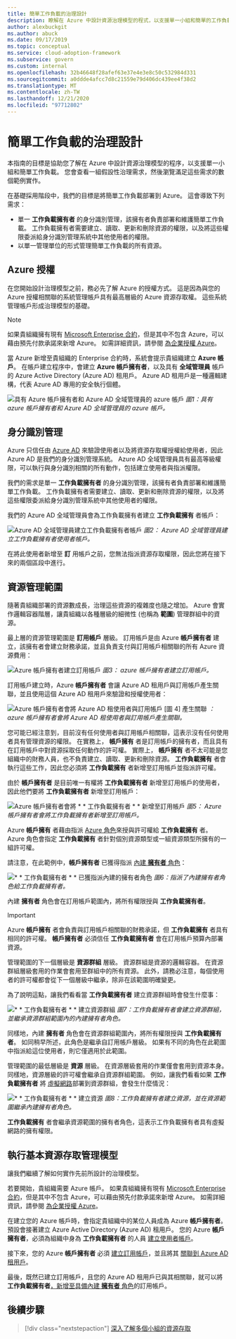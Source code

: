 ```yaml
---
title: 簡單工作負載的治理設計
description: 瞭解在 Azure 中設計資源治理模型的程式，以支援單一小組和簡單的工作負載。
author: alexbuckgit
ms.author: abuck
ms.date: 09/17/2019
ms.topic: conceptual
ms.service: cloud-adoption-framework
ms.subservice: govern
ms.custom: internal
ms.openlocfilehash: 32b46648f28afef63e37e4e3e8c50c532984d331
ms.sourcegitcommit: a0ddde4afcc7d8c21559e79d406dc439ee4f38d2
ms.translationtype: MT
ms.contentlocale: zh-TW
ms.lasthandoff: 12/21/2020
ms.locfileid: "97712802"
---
```

# <a name="governance-design-for-a-simple-workload"></a>簡單工作負載的治理設計

本指南的目標是協助您了解在 Azure 中設計資源治理模型的程序，以支援單一小組和簡單工作負載。 您會查看一組假設性治理需求，然後瀏覽滿足這些需求的數個範例實作。

在基礎採用階段中，我們的目標是將簡單工作負載部署到 Azure。 這會導致下列需求：

- 單一 **工作負載擁有者** 的身分識別管理，該擁有者負責部署和維護簡單工作負載。 工作負載擁有者需要建立、讀取、更新和刪除資源的權限，以及將這些權限委派給身分識別管理系統中其他使用者的權限。
- 以單一管理單位的形式管理簡單工作負載的所有資源。

## <a name="azure-licensing"></a>Azure 授權

在您開始設計治理模型之前，務必先了解 Azure 的授權方式。 這是因為與您的 Azure 授權相關聯的系統管理帳戶具有最高層級的 Azure 資源存取權。 這些系統管理帳戶形成治理模型的基礎。

> [!NOTE]
> 如果貴組織擁有現有 [Microsoft Enterprise 合約](https://www.microsoft.com/licensing/licensing-programs/enterprise)，但是其中不包含 Azure，可以藉由預先付款承諾來新增 Azure。 如需詳細資訊，請參閱 [為企業授權 Azure](https://azure.microsoft.com/pricing/enterprise-agreement)。

當 Azure 新增至貴組織的 Enterprise 合約時，系統會提示貴組織建立 **Azure 帳戶**。 在帳戶建立程序中，會建立 **Azure 帳戶擁有者**，以及具有 **全域管理員** 帳戶的 Azure Active Directory (Azure AD) 租用戶。 Azure AD 租用戶是一種邏輯建構，代表 Azure AD 專用的安全執行個體。

![具有 Azure 帳戶擁有者和 Azure AD 全域管理員的 azure 帳戶 ](../../_images/govern/design/governance-3-0.png)
 *圖1：具有 azure 帳戶擁有者和 Azure AD 全域管理員的 azure 帳戶。*

## <a name="identity-management"></a>身分識別管理

Azure 只信任由 [Azure AD](/azure/active-directory) 來驗證使用者以及將資源存取權授權給使用者，因此 Azure AD 是我們的身分識別管理系統。 Azure AD 全域管理員具有最高等級權限，可以執行與身分識別相關的所有動作，包括建立使用者與指派權限。

我們的需求是單一 **工作負載擁有者** 的身分識別管理，該擁有者負責部署和維護簡單工作負載。 工作負載擁有者需要建立、讀取、更新和刪除資源的權限，以及將這些權限委派給身分識別管理系統中其他使用者的權限。

我們的 Azure AD 全域管理員會為工作負載擁有者建立 **工作負載擁有** 者帳戶：

![Azure AD 全域管理員建立工作負載擁有者帳戶 ](../../_images/govern/design/governance-1-2.png)
 *圖2： Azure AD 全域管理員建立工作負載擁有者使用者帳戶。*

在將此使用者新增至 **訂** 用帳戶之前，您無法指派資源存取權限，因此您將在接下來的兩個區段中進行。

## <a name="resource-management-scope"></a>資源管理範圍

隨著貴組織部署的資源數成長，治理這些資源的複雜度也隨之增加。 Azure 會實作邏輯容器階層，讓貴組織以各種層級的細微性 (也稱為 **範圍**) 管理群組中的資源。

最上層的資源管理範圍是 **訂用帳戶** 層級。 訂用帳戶是由 Azure **帳戶擁有者** 建立，該擁有者會建立財務承諾，並且負責支付與訂用帳戶相關聯的所有 Azure 資源費用：

![Azure 帳戶擁有者建立訂用帳戶 ](../../_images/govern/design/governance-1-3.png)
 *圖3： azure 帳戶擁有者建立訂用帳戶。*

訂用帳戶建立時，Azure **帳戶擁有者** 會讓 Azure AD 租用戶與訂用帳戶產生關聯，並且使用這個 Azure AD 租用戶來驗證和授權使用者：

![Azure 帳戶擁有者會將 Azure AD 租使用者與訂用帳戶 [圖 4] 產生關聯 ](../../_images/govern/design/governance-1-4.png)
 *： azure 帳戶擁有者會將 Azure AD 租使用者與訂用帳戶產生關聯。*

您可能已經注意到，目前沒有任何使用者與訂用帳戶相關聯，這表示沒有任何使用者具有管理資源的權限。 在實務上， **帳戶擁有** 者是訂用帳戶的擁有者，而且具有在訂用帳戶中對資源採取任何動作的許可權。 實際上， **帳戶擁有** 者不太可能是您組織中的財務人員，也不負責建立、讀取、更新和刪除資源。 **工作負載擁有** 者會執行這些工作，因此您必須將 **工作負載擁有** 者新增至訂用帳戶並指派許可權。

由於 **帳戶擁有者** 是目前唯一有權將 **工作負載擁有者** 新增至訂用帳戶的使用者，因此他們要將 **工作負載擁有者** 新增至訂用帳戶：

![Azure 帳戶擁有者會將 * * 工作負載擁有者 * * 新增至訂用帳戶 ](../../_images/govern/design/governance-1-5.png)
 *圖5： Azure 帳戶擁有者會將工作負載擁有者新增至訂用帳戶。*

Azure **帳戶擁有** 者藉由指派 [Azure 角色](/azure/role-based-access-control)來授與許可權給 **工作負載擁有** 者。 Azure 角色會指定 **工作負載擁有** 者針對個別資源類型或一組資源類型所擁有的一組許可權。

請注意，在此範例中，**帳戶擁有者** 已獲得指派 [內建 **擁有者** 角色](/azure/role-based-access-control/built-in-roles#owner)：

![* * 工作負載擁有者 * * 已獲指派內建的擁有者角色 ](../../_images/govern/design/governance-1-6.png)
 *圖6：指派了內建擁有者角色給工作負載擁有者。*

內建 **擁有者** 角色會在訂用帳戶範圍內，將所有權限授與 **工作負載擁有者**。

> [!IMPORTANT]
> Azure **帳戶擁有** 者會負責與訂用帳戶相關聯的財務承諾，但 **工作負載擁有** 者具有相同的許可權。 **帳戶擁有者** 必須信任 **工作負載擁有者** 會在訂用帳戶預算內部署資源。

管理範圍的下一個層級是 **資源群組** 層級。 資源群組是資源的邏輯容器。 在資源群組層級套用的作業會套用至群組中的所有資源。 此外，請務必注意，每個使用者的許可權都會從下一個層級中繼承，除非在該範圍明確變更。

為了說明這點，讓我們看看當 **工作負載擁有者** 建立資源群組時會發生什麼事：

![* * 工作負載擁有者 * * 建立資源群組 ](../../_images/govern/design/governance-1-7.png)
 *圖7：工作負載擁有者會建立資源群組，並繼承資源群組範圍內的內建擁有者角色。*

同樣地，內建 **擁有者** 角色會在資源群組範圍內，將所有權限授與 **工作負載擁有者**。 如同稍早所述，此角色是繼承自訂用帳戶層級。 如果有不同的角色在此範圍中指派給這位使用者，則它僅適用於此範圍。

管理範圍的最低層級是 **資源** 層級。 在資源層級套用的作業僅會套用到資源本身。 同樣地，資源層級的許可權會繼承自資源群組範圍。 例如，讓我們看看如果 **工作負載擁有者** 將 [虛擬網路](/azure/virtual-network/virtual-networks-overview)部署到資源群組，會發生什麼情況：

![* * 工作負載擁有者 * * 建立資源 ](../../_images/govern/design/governance-1-8.png)
 *圖8：工作負載擁有者建立資源，並在資源範圍繼承內建擁有者角色。*

**工作負載擁有** 者會繼承資源範圍的擁有者角色，這表示工作負載擁有者具有虛擬網路的擁有權限。

## <a name="implement-the-basic-resource-access-management-model"></a>執行基本資源存取管理模型

讓我們繼續了解如何實作先前所設計的治理模型。

若要開始，貴組織需要 Azure 帳戶。 如果貴組織擁有現有 [Microsoft Enterprise 合約](https://www.microsoft.com/licensing/licensing-programs/enterprise)，但是其中不包含 Azure，可以藉由預先付款承諾來新增 Azure。 如需詳細資訊，請參閱 [為企業授權 Azure](https://azure.microsoft.com/pricing/enterprise-agreement)。

在建立您的 Azure 帳戶時，會指定貴組織中的某位人員成為 Azure **帳戶擁有者**。 預設會接著建立 Azure Active Directory (Azure AD) 租用戶。 您的 Azure **帳戶擁有者**，必須為組織中身為 **工作負載擁有者** 的人員 [建立使用者帳戶](/azure/active-directory/add-users-azure-active-directory)。

接下來，您的 Azure **帳戶擁有者** 必須 [建立訂用帳戶](/partner-center/create-a-new-subscription)，並且將其 [關聯到 Azure AD 租用戶](/azure/active-directory/fundamentals/active-directory-how-subscriptions-associated-directory)。

最後，既然已建立訂用帳戶，且您的 Azure AD 租用戶已與其相關聯，就可以將 **工作負載擁有者**[，新增至具備內建 **擁有者** 角色](/azure/billing/billing-add-change-azure-subscription-administrator#to-assign-a-user-as-an-administrator)的訂用帳戶。

## <a name="next-steps"></a>後續步驟

> [!div class="nextstepaction"]
> [深入了解多個小組的資源存取](./governance-multiple-teams.md)
